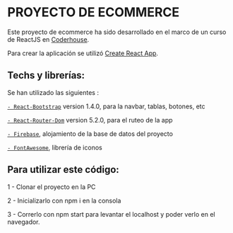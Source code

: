 # PROYECTO DE ECOMMERCE

Este proyecto de ecommerce ha sido desarrollado en el marco de un curso de ReactJS en [Coderhouse](https://www.coderhouse.com).

Para crear la aplicación se utilizó [Create React App](https://github.com/facebook/create-react-app).

## Techs y librerías:

Se han utilizado las siguientes :

[`- React-Bootstrap`](https://react-bootstrap.github.io/) version 1.4.0, para la navbar, tablas, botones, etc

[`- React-Router-Dom`](https://reactrouter.com/) version 5.2.0, para el ruteo de la app

[`- Firebase`](https://firebase.google.com/), alojamiento de la base de datos del proyecto


[`- FontAwesome`](https://fontawesome.com/how-to-use/on-the-web/using-with/react), librería de iconos



## Para utilizar este código:
1 - Clonar el proyecto en la PC

2 - Inicializarlo con npm i en la consola

3 - Correrlo con npm start para levantar el localhost y poder verlo en el navegador.


